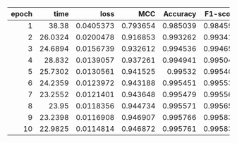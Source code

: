 |   epoch |    time |      loss |      MCC |   Accuracy |   F1-score |
|--------:|--------:|----------:|---------:|-----------:|-----------:|
|       1 | 38.38   | 0.0405373 | 0.793654 |   0.985039 |   0.984598 |
|       2 | 26.0324 | 0.0200478 | 0.916853 |   0.993262 |   0.993419 |
|       3 | 24.6894 | 0.0156739 | 0.932612 |   0.994536 |   0.994659 |
|       4 | 28.832  | 0.0139057 | 0.937261 |   0.994941 |   0.995045 |
|       5 | 25.7302 | 0.0130561 | 0.941525 |   0.99532  |   0.995405 |
|       6 | 24.2359 | 0.0123972 | 0.943188 |   0.995451 |   0.995534 |
|       7 | 23.2552 | 0.0121401 | 0.943648 |   0.995479 |   0.995563 |
|       8 | 23.95   | 0.0118356 | 0.944734 |   0.995571 |   0.995652 |
|       9 | 23.2398 | 0.0116908 | 0.946907 |   0.995766 |   0.995837 |
|      10 | 22.9825 | 0.0114814 | 0.946872 |   0.995761 |   0.995832 |